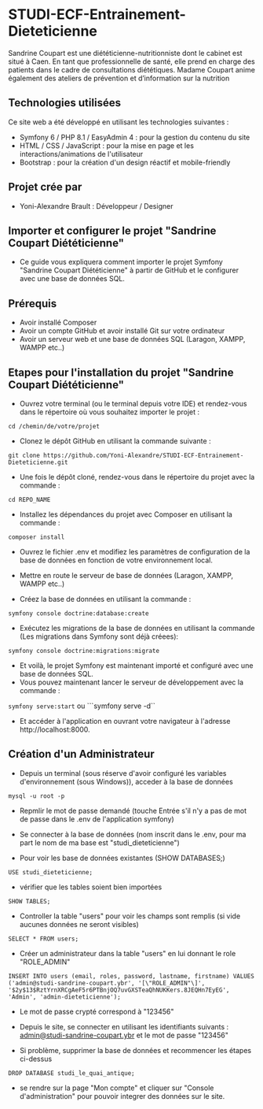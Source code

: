 # STUDI-ECF-Entrainement-Dieteticienne

Sandrine Coupart est une diététicienne-nutritionniste dont le cabinet est situé à Caen. En tant que
professionnelle de santé, elle prend en charge des patients dans le cadre de consultations diététiques.
Madame Coupart anime également des ateliers de prévention et d’information sur la nutrition

## Technologies utilisées

Ce site web a été développé en utilisant les technologies suivantes :

- Symfony 6 / PHP 8.1 / EasyAdmin 4 : pour la gestion du contenu du site
- HTML / CSS / JavaScript : pour la mise en page et les interactions/animations de l'utilisateur
- Bootstrap : pour la création d'un design réactif et mobile-friendly

## Projet crée par

- Yoni-Alexandre Brault : Développeur / Designer

## Importer et configurer le projet "Sandrine Coupart Diététicienne"

- Ce guide vous expliquera comment importer le projet Symfony "Sandrine Coupart Diététicienne" à partir de GitHub et le configurer avec une base de données SQL.

## Prérequis

- Avoir installé Composer
- Avoir un compte GitHub et avoir installé Git sur votre ordinateur
- Avoir un serveur web et une base de données SQL (Laragon, XAMPP, WAMPP etc..)

## Etapes pour l'installation du projet "Sandrine Coupart Diététicienne"

- Ouvrez votre terminal (ou le terminal depuis votre IDE) et rendez-vous dans le répertoire où vous souhaitez importer le projet :

```cd /chemin/de/votre/projet```
 
- Clonez le dépôt GitHub en utilisant la commande suivante :

```git clone https://github.com/Yoni-Alexandre/STUDI-ECF-Entrainement-Dieteticienne.git```

- Une fois le dépôt cloné, rendez-vous dans le répertoire du projet avec la commande :

```cd REPO_NAME```

- Installez les dépendances du projet avec Composer en utilisant la commande :

```composer install```

- Ouvrez le fichier .env et modifiez les paramètres de configuration de la base de données en fonction de votre environnement local.

- Mettre en route le serveur de base de données (Laragon, XAMPP, WAMPP etc..)

- Créez la base de données en utilisant la commande :

```symfony console doctrine:database:create```

- Exécutez les migrations de la base de données en utilisant la commande (Les migrations dans Symfony sont déjà créees):

```symfony console doctrine:migrations:migrate```

- Et voilà, le projet Symfony est maintenant importé et configuré avec une base de données SQL. 
- Vous pouvez maintenant lancer le serveur de développement avec la commande :

```symfony serve:start``` ou ```symfony serve -d``

- Et accéder à l'application en ouvrant votre navigateur à l'adresse http://localhost:8000.

## Création d'un Administrateur

- Depuis un terminal (sous réserve d'avoir configuré les variables d'environnement (sous Windows)), acceder à la base de données

```mysql -u root -p```

- Repmlir le mot de passe demandé (touche Entrée s'il n'y a pas de mot de passe dans le .env de l'application symfony)

- Se connecter à la base de données (nom inscrit dans le .env, pour ma part le nom de ma base est "studi_dieteticienne")
- Pour voir les base de données existantes (SHOW DATABASES;)

```USE studi_dieteticienne;```

- vérifier que les tables soient bien importées

```SHOW TABLES;```

- Controller la table "users" pour voir les champs sont remplis (si vide aucunes données ne seront visibles)

```SELECT * FROM users;```

- Créer un administrateur dans la table "users" en lui donnant le role "ROLE_ADMIN"

```INSERT INTO users (email, roles, password, lastname, firstname) VALUES ('admin@studi-sandrine-coupart.ybr', '[\"ROLE_ADMIN"\]', '$2y$13$RztYrnXRCgAeF5r6PTBnjOQ7uvGXSTeaQhNUKKers.8JEQHn7EyEG', 'Admin', 'admin-dieteticienne');```

- Le mot de passe crypté correspond à "123456"

- Depuis le site, se connecter en utilisant les identifiants suivants : admin@studi-sandrine-coupart.ybr et le mot de passe "123456"

- Si problème, supprimer la base de données et recommencer les étapes ci-dessus

```DROP DATABASE studi_le_quai_antique;```

- se rendre sur la page "Mon compte" et cliquer sur "Console d'administration" pour pouvoir integrer des données sur le site.
